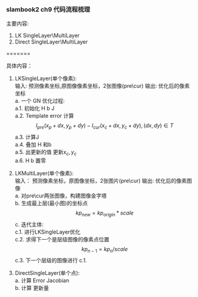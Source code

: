 <!--
 * @Author: Liu Weilong
 * @Date: 2021-03-02 09:56:27
 * @LastEditors: Liu Weilong 
 * @LastEditTime: 2021-03-02 10:48:49
 * @FilePath: /3rd-test-learning/28. vslam_course/HW6/algorithm.md
 * @Description: 
-->
### slambook2 ch9 代码流程梳理
主要内容:
1. LK SingleLayer\MultiLayer
2. Direct SingleLayer\MultiLayer


=======

具体内容：

1. LKSingleLayer(单个像素):<br>
   输入: 预测像素坐标,原图像像素坐标，2张图像(pre\cur) 输出: 优化后的像素坐标<br>
   a. 一个 GN 优化过程:<br>
   a.1. 初始化 H b J<br>
   a.2. Template error 计算<br>
   $$
    I_{pre}(x_p+dx,y_p + dy) - I_{cur}(x_c+dx,y_c+dy) ,(dx,dy)\in T
   $$
   a.3. 计算J<br>
   a.4. 叠加 H 和b<br>
   a.5. 出更新的值 更新$x_c,y_c$<br>
   a.6. H b 置零

2. LKMultiLayer(单个像素):<br>
   输入： 预测像素坐标，原图像坐标，2张图片(pre\cur) 输出: 优化后的像素图像<br>
   a. 对pre\cur两张图像，构建图像金字塔<br>
   b. 生成最上层(最小图)的坐标点<br>
   $$
    kp_{new} = kp_{origin} * scale
   $$
   c. 迭代主体:<br>
   c.1. 进行LKSingleLayer优化<br>
   c.2. 求得下一个是层级图像的像素点位置<br>
   $$
    kp_{n-1} = kp_n/scale
   $$
   c.3. 下一个层级的图像进行 c.1. <br>

3. DirectSingleLayer(单个点):<br>
   a. 计算 Error Jacobian<br>
   b. 计算 更新量<br>